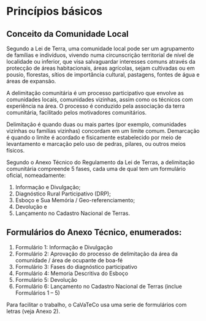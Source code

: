 # Princípios básicos

## Conceito da Comunidade Local

Segundo a Lei de Terra, uma comunidade local pode ser um agrupamento de famílias e indivíduos, vivendo numa circunscrição territorial de nível de localidade ou inferior, que visa salvaguardar interesses comuns através da protecção de áreas habitacionais, áreas agrícolas, sejam cultivadas ou em pousio, florestas, sítios de importância cultural, pastagens, fontes de água e áreas de expansão.

A delimitação comunitária é um processo participativo que envolve as comunidades locais, comunidades vizinhas, assim como os técnicos com experiência na área. O processo é conduzido pela associação da terra comunitária, facilitado pelos motivadores comunitários.

Delimitação é quando duas ou mais partes \(por exemplo, comunidades vizinhas ou famílias vizinhas\) concordam em um limite comum. Demarcação é quando o limite é acordado e fisicamente estabelecido por meio de levantamento e marcação pelo uso de pedras, pilares, ou outros meios físicos.

Segundo o Anexo Técnico do Regulamento da Lei de Terras, a delimitação comunitária compreende 5 fases, cada uma de qual tem um formulário oficial, nomeadamente:

1. Informação e Divulgação; 
2. Diagnóstico Rural Participativo \(DRP\); 
3. Esboço e Sua Memória / Geo-referenciamento; 
4. Devolução e 
5. Lançamento no Cadastro Nacional de Terras.

## Formulários do Anexo Técnico, enumerados:

1. Formulário 1: Informação e Divulgação
2. Formulário 2: Aprovação do processo de delimitação da área da comunidade / área de ocupante de boa-fé
3. Formulário 3: Fases do diagnóstico participativo
4. Formulário 4: Memoria Descritiva do Esboço
5. Formulário 5: Devolução
6. Formulário 6: Lançamento no Cadastro Nacional de Terras \(inclue Formulários 1 – 5\)

Para facilitar o trabalho, o CaVaTeCo usa uma serie de formulários com letras \(veja Anexo 2\).

